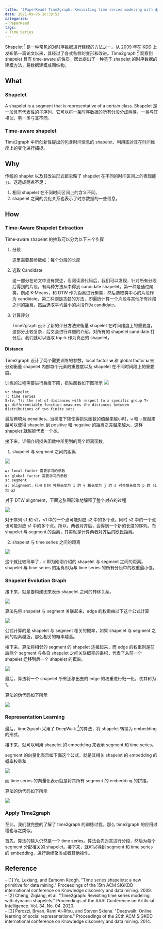 ```yaml
---
title: "[PaperRead] Time2graph: Revisiting time series modeling with dynamic shapelets"
date: 2021-09-06 18:39:53
categories:
- PaperRead
tags:
- Time Series
---
```


Shapelet [<sup>1</sup>](#shapelet) 是一种常见的对时序数据进行建模的方法之一。从 2009 年在 KDD 上发布第一篇论文以来，其经过了各式各样的变形和改进。Time2graph [<sup>2</sup>](#time2graph) 观察到 shapelet 具有 time-aware 的性质，因此提出了一种基于 shapelet 的时序数据的建模方法，将数据建模成图结构。
<!-- more -->

## What
### Shapelet
A shapelet is a segment that is representative of a certain class.
Shapelet 是一段具有代表性的子序列，它可以将一条时序数据的所有分段分成两类，一类与其相似，另一类与其不同。
### Time-aware shapelet
Time2graph 中所创新性提出的包含时间信息的 shapelet，利用图对其在时间维度上的变化进行捕捉。

## Why
传统的 shaplet 以及其改进形式都忽略了 shapelet 在不同的时间区间上的表现能力。这造成两点不足：
1. 相同 shapelet 在不同时间区间上的含义不同。
2. shapelet 之间的变化关系也表示了时序数据的一些信息。

## How
### Time-Aware Shapelet Extraction
Time-aware shapelet 的抽取可以分为以下三个步骤
1. 分段

    这里需要超参数如：每个分段的长度
2. 选取 Candidate

    这一部分在论文中没有叙述，但阅读源代码后，我们可以发现，针对所有分段后得到的片段，有两种方法从中得到 candidate shapelet。第一种是通过聚类，例如 K-Means，和 DTW 作为距离进行聚类，然后选取类中心的片段作为 candidate。第二种则是贪婪的方法，即遍历计算一个片段与其他所有片段之间的距离，然后选取平均最小的片段作为 candidate。
3. 计算评分

    Time2graph 设计了新的评分方法来衡量 shapelet 在时间维度上的重要度，这部分比较复杂，后文会进行详细的介绍。对所有的 shapelet candidate 打分后，我们就可以选取 top-k 作为真正的 shapelet。

#### Distance
Time2graph 设计了两个需要训练的参数，local factor **w** 和 global factor **u** 来分别衡量 shapelet 内部每个元素的重要度以及 shapelet 在不同时间段上的重要度。

训练的过程需要进行梯度下降，损失函数如下图所示
![](/asset/time2graph/loss_function.png)

```
v: shapelet
T: time series
S∗(v, T): the set of distances with respect to a specific group T∗
g: differentiable function measures the distances between distributions of two finite sets 
```
最后两项为 penalties。当梯度下降使得损失函数的值越来越小时，`w` 和 `u` 就越来越可以使得 shapelet 到 positive 和 negative 的距离之差越来越大，这样 shapelet 就越能代表一个类。

接下来，详细介绍损失函数中所用到的两个距离函数。

1. shapelet 与 segment 之间的距离

![](/asset/time2graph/dist_seg.png)

```
w: local factor 需要学习的参数
u: global factor 需要学习的参数
s: segment
a: alignment，利用 DTW 可将长度为 i 的 v 和长度为 j 的 s 对齐成长度为 p 的 a1 和 a2
```

对于 DTW alignment，下面这张图形象地解释了整个对齐的过程

![](/asset/time2graph/dtw.png)

对于序列 s1 和 s2，s1 中的一个点可能对应 s2 中的多个点，同时 s2 中的一个点也可能对应 s1 中的多个点。所以，两者对齐后，会得到一个新的长度的序列。而 shapelet 与 segment 的距离，其实就是计算两者对齐后的欧氏距离。

2. shapelet 与 time series 之间的距离

![](/asset/time2graph/dist_series.png)

这个就比较简单了，`d` 即为刚刚介绍的 shapelet 与 segment 之间的距离。shapelet 与 time series 的距离即为与 time series 的所有分段中的权重最小值。

### Shapelet Evolution Graph
接下来，就是要构建图来表示 shapelet 之间的转移关系。

![](/asset/time2graph/graph.png)

算法先将 shapelet 与 segment 关联起来，edge 的权重由以下这个公式计算

![](/asset/time2graph/edge_weight.png)

公式计算的是 shapelet 与 segment 相关的概率，如果 shapelet 与 segment 之间的距离越近，那么相关的概率越高。

接下来，算法将相邻的 segment 的 shapelet 连接起来，而 edge 的权重则是前后两个 segment 与各自 shapelet 之间关联概率的乘积，代表了从前一个 shapelet 迁移到后一个 shapelet 的概率。

![](/asset/time2graph/transition.png)

最后，算法将一个 shapelet 所有迁移出去的 edge 的权重进行归一化，使其和为 1。

算法的伪代码如下所示

![](/asset/time2graph/graph_algo.png)

### Representation Learning
最后，time2graph 采用了 DeepWalk [<sup>3</sup>](#deepwalk)的算法，将 shapelet 转换为 embedding 的形式。

接下来，就可以利用 shapelet 的 embedding 来表示 segment 和 time series。

segment 的向量化表示如下面这个公式，就是其相关 shapelet 的 embedding 的概率权重和

![](/asset/time2graph/segment.png)

而 time series 的向量化表示就是将其所有 segment 的 embedding 的拼接。

算法的伪代码如下所示

![](/asset/time2graph/representation.png)

### Apply Time2graph
至此，我们就完整的了解了 time2graph 的训练过程。那么 time2graph 的应用过程也与之类似。

首先，算法的输入仍然是一个 time series。算法会先对其进行分段，然后为每个 segment 分配相关的 shapelet。接下来，就可以得到 segment 和 time series 的 embedding，进行后续聚类或者其他操作。

## Reference
<div id="shapelet" />
- [1] Ye, Lexiang, and Eamonn Keogh. "Time series shapelets: a new primitive for data mining." Proceedings of the 15th ACM SIGKDD international conference on Knowledge discovery and data mining. 2009.

<div id="time2graph" />
- [2] Cheng, Ziqiang, et al. "Time2graph: Revisiting time series modeling with dynamic shapelets." Proceedings of the AAAI Conference on Artificial Intelligence. Vol. 34. No. 04. 2020.

<div id="deepwalk" />
- [3] Perozzi, Bryan, Rami Al-Rfou, and Steven Skiena. "Deepwalk: Online learning of social representations." Proceedings of the 20th ACM SIGKDD international conference on Knowledge discovery and data mining. 2014.